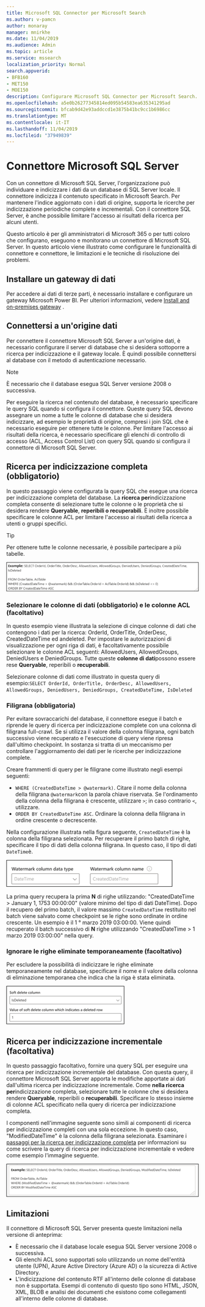```yaml
---
title: Microsoft SQL Connector per Microsoft Search
ms.author: v-pamcn
author: monaray
manager: mnirkhe
ms.date: 11/04/2019
ms.audience: Admin
ms.topic: article
ms.service: mssearch
localization_priority: Normal
search.appverid:
- BFB160
- MET150
- MOE150
description: Configurare Microsoft SQL Connector per Microsoft Search.
ms.openlocfilehash: a5e0b26277345814ed095b54583ea635341295ad
ms.sourcegitcommit: bfcab9d42e93addccd1e3875b41bc9cc1b6986cc
ms.translationtype: MT
ms.contentlocale: it-IT
ms.lasthandoff: 11/04/2019
ms.locfileid: "37949839"
---
```

# <a name="microsoft-sql-server-connector"></a>Connettore Microsoft SQL Server

Con un connettore di Microsoft SQL Server, l'organizzazione può individuare e indicizzare i dati da un database di SQL Server locale. Il connettore indicizza il contenuto specificato in Microsoft Search. Per mantenere l'indice aggiornato con i dati di origine, supporta le ricerche per indicizzazione periodiche complete e incrementali. Con il connettore SQL Server, è anche possibile limitare l'accesso ai risultati della ricerca per alcuni utenti.

Questo articolo è per gli amministratori di Microsoft 365 o per tutti coloro che configurano, eseguono e monitorano un connettore di Microsoft SQL Server. In questo articolo viene illustrato come configurare le funzionalità di connettore e connettore, le limitazioni e le tecniche di risoluzione dei problemi.

## <a name="install-a-data-gateway"></a>Installare un gateway di dati
Per accedere ai dati di terze parti, è necessario installare e configurare un gateway Microsoft Power BI. Per ulteriori informazioni, vedere [Install and on-premises gateway](https://docs.microsoft.com/data-integration/gateway/service-gateway-install) .  

## <a name="connect-to-a-data-source"></a>Connettersi a un'origine dati
Per connettere il connettore Microsoft SQL Server a un'origine dati, è necessario configurare il server di database che si desidera sottoporre a ricerca per indicizzazione e il gateway locale. È quindi possibile connettersi al database con il metodo di autenticazione necessario.

> [!NOTE]
> È necessario che il database esegua SQL Server versione 2008 o successiva.

Per eseguire la ricerca nel contenuto del database, è necessario specificare le query SQL quando si configura il connettore. Queste query SQL devono assegnare un nome a tutte le colonne di database che si desidera indicizzare, ad esempio le proprietà di origine, compresi i join SQL che è necessario eseguire per ottenere tutte le colonne. Per limitare l'accesso ai risultati della ricerca, è necessario specificare gli elenchi di controllo di accesso (ACL, Access Control List) con query SQL quando si configura il connettore di Microsoft SQL Server.

## <a name="full-crawl-required"></a>Ricerca per indicizzazione completa (obbligatorio)
In questo passaggio viene configurata la query SQL che esegue una ricerca per indicizzazione completa del database. La **ricerca per**indicizzazione completa consente di selezionare tutte le colonne o le proprietà che si desidera rendere **Queryable**, **reperibili o recuperabili**. È inoltre possibile specificare le colonne ACL per limitare l'accesso ai risultati della ricerca a utenti o gruppi specifici.

> [!Tip]
> Per ottenere tutte le colonne necessarie, è possibile partecipare a più tabelle.

![Script che mostra OrderTable e AclTable con proprietà di esempio](media/MSSQL-fullcrawl.png)

### <a name="select-data-columns-required-and-acl-columns-optional"></a>Selezionare le colonne di dati (obbligatorio) e le colonne ACL (facoltativo)
In questo esempio viene illustrata la selezione di cinque colonne di dati che contengono i dati per la ricerca: OrderId, OrderTitle, OrderDesc, CreatedDateTime ed andeleted. Per impostare le autorizzazioni di visualizzazione per ogni riga di dati, è facoltativamente possibile selezionare le colonne ACL seguenti: AllowedUsers, AllowedGroups, DeniedUsers e DeniedGroups. Tutte queste **colonne di dati**possono essere rese **Queryable**, reperibili o **recuperabili**.

Selezionare colonne di dati come illustrato in questa query di esempio:`SELECT OrderId, OrderTitle, OrderDesc, AllowedUsers, AllowedGroups, DeniedUsers, DeniedGroups, CreatedDateTime, IsDeleted`

### <a name="watermark-required"></a>Filigrana (obbligatoria)
Per evitare sovraccarichi del database, il connettore esegue il batch e riprende le query di ricerca per indicizzazione complete con una colonna di filigrana full-crawl. Se si utilizza il valore della colonna filigrana, ogni batch successivo viene recuperato e l'esecuzione di query viene ripresa dall'ultimo checkpoint. In sostanza si tratta di un meccanismo per controllare l'aggiornamento dei dati per le ricerche per indicizzazione complete.

Creare frammenti di query per le filigrane come illustrato negli esempi seguenti:
* `WHERE (CreatedDateTime > @watermark)`. Citare il nome della colonna della filigrana `@watermark`con la parola chiave riservata. Se l'ordinamento della colonna della filigrana è crescente, utilizzare `>`; in caso contrario `<`, utilizzare.
* `ORDER BY CreatedDateTime ASC`. Ordinare la colonna della filigrana in ordine crescente o decrescente.

Nella configurazione illustrata nella figura seguente, `CreatedDateTime` è la colonna della filigrana selezionata. Per recuperare il primo batch di righe, specificare il tipo di dati della colonna filigrana. In questo caso, il tipo di dati `DateTime`è.

![](media/MSSQL-watermark.png)

La prima query recupera la prima **N** di righe utilizzando: "CreatedDateTime > January 1, 1753 00:00:00" (valore minimo del tipo di dati DateTime). Dopo il recupero del primo batch, il valore massimo `CreatedDateTime` restituito nel batch viene salvato come checkpoint se le righe sono ordinate in ordine crescente. Un esempio è il 1 ° marzo 2019 03:00:00. Viene quindi recuperato il batch successivo di **N** righe utilizzando "CreatedDateTime > 1 marzo 2019 03:00:00" nella query.

### <a name="skipping-soft-deleted-rows-optional"></a>Ignorare le righe eliminate temporaneamente (facoltativo)
Per escludere la possibilità di indicizzare le righe eliminate temporaneamente nel database, specificare il nome e il valore della colonna di eliminazione temporanea che indica che la riga è stata eliminata.

![Soft delete Settings: "soft delete column" e "value of soft delete column che indica una riga eliminata"](media/MSSQL-softdelete.png)

## <a name="incremental-crawl-optional"></a>Ricerca per indicizzazione incrementale (facoltativa)
In questo passaggio facoltativo, fornire una query SQL per eseguire una ricerca per indicizzazione incrementale del database. Con questa query, il connettore Microsoft SQL Server apporta le modifiche apportate ai dati dall'ultima ricerca per indicizzazione incrementale. Come **nella ricerca per**indicizzazione completa, selezionare tutte le colonne che si desidera rendere **Queryable**, reperibili o **recuperabili**. Specificare lo stesso insieme di colonne ACL specificato nella query di ricerca per indicizzazione completa.

I componenti nell'immagine seguente sono simili ai componenti di ricerca per indicizzazione completi con una sola eccezione. In questo caso, "ModifiedDateTime" è la colonna della filigrana selezionata. Esaminare i [passaggi per la ricerca per indicizzazione completa](#full-crawl-required) per informazioni su come scrivere la query di ricerca per indicizzazione incrementale e vedere come esempio l'immagine seguente.

![Script di ricerca per indicizzazione incrementale che mostra OrderTable, AclTable e proprietà di esempio che è possibile utilizzare.](media/MSSQL-incrcrawl.png)

## <a name="limitations"></a>Limitazioni
Il connettore di Microsoft SQL Server presenta queste limitazioni nella versione di anteprima:
* È necessario che il database locale esegua SQL Server versione 2008 o successiva.
* Gli elenchi ACL sono supportati solo utilizzando un nome dell'entità utente (UPN), Azure Active Directory (Azure AD) o la sicurezza di Active Directory.
* L'indicizzazione del contenuto RTF all'interno delle colonne di database non è supportata. Esempi di contenuto di questo tipo sono HTML, JSON, XML, BLOB e analisi dei documenti che esistono come collegamenti all'interno delle colonne di database.

